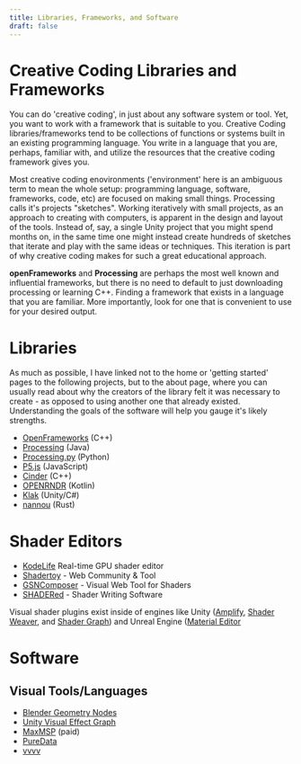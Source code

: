 ```yaml
---
title: Libraries, Frameworks, and Software
draft: false
---
```

# Creative Coding Libraries and Frameworks

You can do 'creative coding', in just about any software system or tool. Yet, you want to work with a framework that is suitable to you. Creative Coding libraries/frameworks tend to be collections of functions or systems built in an existing programming language. You write in a language that you are, perhaps, familiar with, and utilize the resources that the creative coding framework gives you.

Most creative coding enovironments ('environment' here is an ambiguous term to mean the whole setup: programming language, software, frameworks, code, etc) are focused on making small things. Processing calls it's projects "sketches". Working iteratively with small projects, as an approach to creating with computers, is apparent in the design and layout of the tools. Instead of, say, a single Unity project that you might spend months on, in the same time one might instead create hundreds of sketches that iterate and play with the same ideas or techniques. This iteration is part of why creative coding makes for such a great educational approach.

**openFrameworks** and **Processing** are perhaps the most well known and influential frameworks, but there is no need to default to just downloading processing or learning C++. Finding a framework that exists in a language that you are familiar. More importantly, look for one that is convenient to use for your desired output.

# Libraries
As much as possible, I have linked not to the home or 'getting started' pages to the following projects, but to the about page, where you can usually read about why the creators of the library felt it was necessary to create - as opposed to using another one that already existed. Understanding the goals of the software will help you gauge it's likely strengths.

- [OpenFrameworks](https://openframeworks.cc/about/) (C++)
- [Processing](https://processing.org/overview) (Java)
- [Processing.py](https://py.processing.org/) (Python)
- [P5.js](https://p5js.org/) (JavaScript)
- [Cinder](https://libcinder.org/) (C++)
- [OPENRNDR](https://openrndr.org/) (Kotlin)
- [Klak](https://github.com/keijiro/Klak) (Unity/C#)
- [nannou](https://guide.nannou.cc/why_nannou.html) (Rust)

# Shader Editors
- [KodeLife](https://hexler.net/kodelife) Real-time GPU shader editor
- [Shadertoy](https://www.shadertoy.com/) - Web Community & Tool
- [GSNComposer](https://www.gsn-lib.org/) - Visual Web Tool for Shaders
- [SHADERed](https://github.com/dfranx/SHADERed) - Shader Writing Software


Visual shader plugins exist inside of engines like Unity ([Amplify](https://assetstore.unity.com/packages/tools/visual-scripting/amplify-shader-editor-68570), [Shader Weaver](https://www.shaderweaver.com/), and [Shader Graph](https://docs.unity3d.com/Packages/com.unity.shadergraph@11.0/manual/Getting-Started.html)) and Unreal Engine ([Material Editor](https://docs.unrealengine.com/4.27/en-US/RenderingAndGraphics/Materials/Editor/)

# Software

## Visual Tools/Languages
- [Blender Geometry Nodes](https://docs.blender.org/manual/en/latest/modeling/geometry_nodes/introduction.html)
- [Unity Visual Effect Graph](https://unity.com/visual-effect-graph)
- [MaxMSP](https://cycling74.com/products/max/) (paid)
- [PureData](https://en.wikipedia.org/wiki/Pure_Data)
- [vvvv](https://vvvv.org/)
